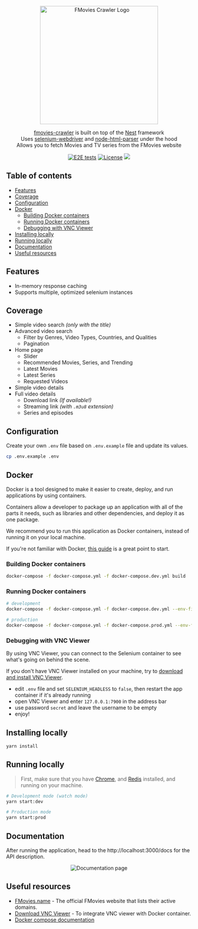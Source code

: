 <p align="center">
  <a href="https://github.com/Scrip7/fmovies-crawler" target="blank"><img src="https://raw.githubusercontent.com/Scrip7/fmovies-crawler/main/images/logo.png" width="320" alt="FMovies Crawler Logo" /></a>
</p>

<p align="center">
  <a href="https://github.com/Scrip7/fmovies-crawler" target="_blank">fmovies-crawler</a> is built on top of the <a href="https://github.com/nestjs/nest" target="_blank">Nest</a> framework<br/>Uses <a href="https://www.npmjs.com/package/selenium-webdriver" target="_blank">selenium-webdriver</a> and <a href="https://www.npmjs.com/package/node-html-parser" target="_blank">node-html-parser</a> under the hood<br/>Allows you to fetch Movies and TV series from the FMovies website
</p>

<p align="center">
  <a href="https://github.com/Scrip7/fmovies-crawler/actions/workflows/test-e2e.yml" target="_blank"><img alt="E2E tests" src="https://img.shields.io/github/workflow/status/Scrip7/fmovies-crawler/e2e%20testing?label=e2e%20testing"></a>
  <a href="https://github.com/Scrip7/fmovies-crawler/blob/main/LICENSE" target="_blank"><img alt="License" src="https://img.shields.io/github/license/scrip7/fmovies-crawler?color=blue"></a>
  <a href="https://github.com/Scrip7/fmovies-crawler/pulls" target="_blank"><img src="https://img.shields.io/badge/PRs-welcome-brightgreen.svg" /></a>
</p>

## Table of contents

-   [Features](#features)
-   [Coverage](#coverage)
-   [Configuration](#configuration)
-   [Docker](#docker)
    -   [Building Docker containers](#building-docker-containers)
    -   [Running Docker containers](#running-docker-containers)
    -   [Debugging with VNC Viewer](#debugging-with-vnc-viewer)
-   [Installing locally](#installing-locally)
-   [Running locally](#running-locally)
-   [Documentation](#documentation)
-   [Useful resources](#useful-resources)

## Features

-   In-memory response caching
-   Supports multiple, optimized selenium instances

## Coverage

-   Simple video search _(only with the title)_
-   Advanced video search
    -   Filter by Genres, Video Types, Countries, and Qualities
    -   Pagination
-   Home page
    -   Slider
    -   Recommended Movies, Series, and Trending
    -   Latest Movies
    -   Latest Series
    -   Requested Videos
-   Simple video details
-   Full video details
    -   Download link _(If available!)_
    -   Streaming link _(with `.m3u8` extension)_
    -   Series and episodes

## Configuration

Create your own `.env` file based on `.env.example` file and update its values.

```bash
cp .env.example .env
```

## Docker

Docker is a tool designed to make it easier to create, deploy, and run applications by using containers.

Containers allow a developer to package up an application with all of the parts it needs, such as libraries and other dependencies, and deploy it as one package.

We recommend you to run this application as Docker containers, instead of running it on your local machine.

If you're not familiar with Docker, [this guide](https://docs.docker.com/get-started/) is a great point to start.

### Building Docker containers

```bash
docker-compose -f docker-compose.yml -f docker-compose.dev.yml build
```

### Running Docker containers

```bash
# development
docker-compose -f docker-compose.yml -f docker-compose.dev.yml --env-file ./.env up

# production
docker-compose -f docker-compose.yml -f docker-compose.prod.yml --env-file ./.env up -d
```

### Debugging with VNC Viewer

By using VNC Viewer, you can connect to the Selenium container to see what's going on behind the scene.

If you don't have VNC Viewer installed on your machine, try to [download and install VNC Viewer](https://www.realvnc.com/en/connect/download/viewer/).

-   edit `.env` file and set `SELENIUM_HEADLESS` to `false`, then restart the app container if it's already running
-   open VNC Viewer and enter `127.0.0.1:7900` in the address bar
-   use password `secret` and leave the username to be empty
-   enjoy!

## Installing locally

```bash
yarn install
```

## Running locally

> First, make sure that you have [Chrome](https://www.google.com/chrome/), and [Redis](https://redis.io/) installed, and running on your machine.

```bash
# Development mode (watch mode)
yarn start:dev

# Production mode
yarn start:prod
```

## Documentation

After running the application, head to the http://localhost:3000/docs for the API description.

<p align="center">
  <img src="https://raw.githubusercontent.com/Scrip7/fmovies-crawler/main/images/docs.png" alt="Documentation page">
</p>

## Useful resources

-   [FMovies.name](https://fmovies.name/) - The official FMovies website that lists their active domains.
-   [Download VNC Viewer](https://www.realvnc.com/en/connect/download/viewer/) - To integrate VNC viewer with Docker container.
-   [Docker compose documentation](https://docs.docker.com/compose/)